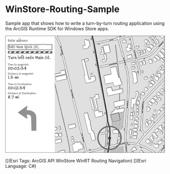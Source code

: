 WinStore-Routing-Sample
=======================

Sample app that shows how to write a turn-by-turn routing application using the ArcGIS Runtime SDK for Windows Store apps.

<img src="src/AppSketch.png"/>

[](Esri Tags: ArcGIS API WinStore WinRT Routing Navigation)
[](Esri Language: C#)
